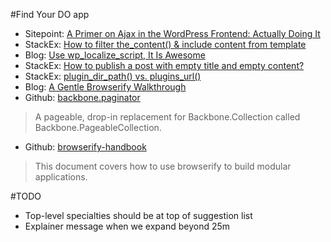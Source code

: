 #Find Your DO app

* Sitepoint: [A Primer on Ajax in the WordPress Frontend: Actually Doing It](http://code.tutsplus.com/tutorials/a-primer-on-ajax-in-the-wordpress-frontend-actually-doing-it--wp-27073)
* StackEx: [How to filter the_content() & include content from template](http://wordpress.stackexchange.com/questions/133866/how-to-filter-the-content-include-content-from-template)
* Blog: [Use wp_localize_script, It Is Awesome](https://pippinsplugins.com/use-wp_localize_script-it-is-awesome/)
* StackEx: [How to publish a post with empty title and empty content?](http://wordpress.stackexchange.com/questions/28021/how-to-publish-a-post-with-empty-title-and-empty-content)
* StackEx: [plugin_dir_path() vs. plugins_url()](http://wordpress.stackexchange.com/questions/94838/when-would-i-use-either-function-for-plugins)
* Blog: [A Gentle Browserify Walkthrough](http://ponyfoo.com/articles/a-gentle-browserify-walkthrough)
* Github: [backbone.paginator](https://github.com/backbone-paginator/backbone.paginator)
> A pageable, drop-in replacement for Backbone.Collection called Backbone.PageableCollection.
* Github: [browserify-handbook](https://github.com/substack/browserify-handbook#shimming)
> This document covers how to use browserify to build modular applications.


#TODO
* Top-level specialties should be at top of suggestion list
* Explainer message when we expand beyond 25m
